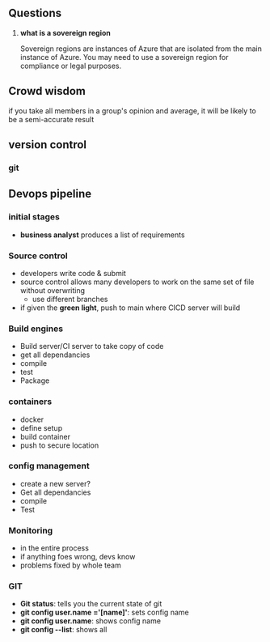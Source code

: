 ## Questions

1. **what is a sovereign region**

   Sovereign regions are instances of Azure that are isolated from the main instance of Azure. You may need to use a sovereign region for compliance or legal purposes.

## Crowd wisdom

if you take all members in a group's opinion and average, it will be likely to be a semi-accurate result

## version control

### git



## Devops pipeline

### initial stages

- **business analyst** produces a list of requirements

### Source control 

- developers write code & submit
- source control allows many developers to work on the same set of file without overwriting
  - use different branches 
- if given the **green light**, push to main where CICD server will build

### Build engines

- Build server/CI server to take copy of code
- get all dependancies
- compile
- test
- Package

### containers

- docker
- define setup
- build container
- push to secure location

### config management

- create a new server?
- Get all dependancies
- compile
- Test

### Monitoring

- in the entire process
- if anything foes wrong, devs know
- problems fixed by whole team

### GIT

- **Git status**: tells you the current state of git
- **git config user.name ='[name]'**: sets config name
-  **git config user.name**: shows config name
- **git config --list**: shows all 
